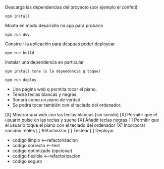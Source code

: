 
Descarga las dependencias del proyecto (por ejemplo el confeti)
```
npm install
```

Monta en modo desarrollo mi app para probarla
```
npm run dev
```

Construir la aplicación para despues poder deployear
```
npm run build 
```

Instalar una dependencia en particular
```
npm install tone (o la dependencia q toque)
```

```
npm run deploy
```


- Una página web q permita tocar el piano. 
- Tendrá teclas blancas y negras.
- Sonará como un piano de verdad.
- Se podrá tocar también con el teclado del ordenador.

[X] Mostrar una web con las teclas blancas (sin sonido)
[X] Permitir que el usuario pulse en las teclas y suene
[X] Añadir teclas negras
[ ] Permitir que el usuario toque el piano con el teclado del ordenador
[X] Incorporar sonidos reales
[ ] Refactorizar
[ ] Testear
[ ] Deployar


- codigo limpio <--refactorizacion
- codigo correcto <--test
- codigo optimizado (opcional)
- codigo flexible <--refactorizacion 
- codigo seguro
